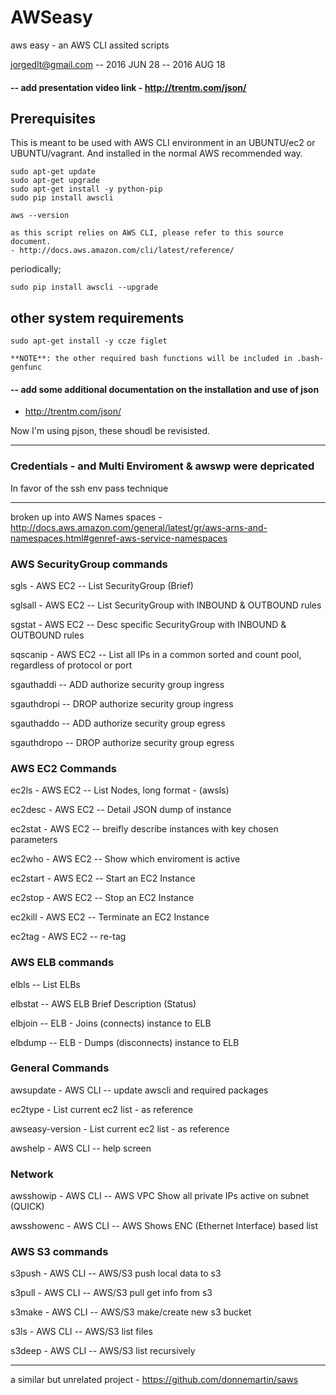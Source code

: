 # AWSeasy
 aws easy - an AWS CLI assited scripts

 jorgedlt@gmail.com -- 2016 JUN 28 -- 2016 AUG 18

#### -- add presentation video link - http://trentm.com/json/

## Prerequisites
This is meant to be used with AWS CLI environment in an UBUNTU/ec2 or UBUNTU/vagrant. And installed in the normal AWS recommended way.

	sudo apt-get update
	sudo apt-get upgrade
	sudo apt-get install -y python-pip
	sudo pip install awscli

	aws --version

	as this script relies on AWS CLI, please refer to this source document.
	- http://docs.aws.amazon.com/cli/latest/reference/

periodically;

	sudo pip install awscli --upgrade

## other system requirements

	sudo apt-get install -y ccze figlet

	**NOTE**: the other required bash functions will be included in .bash-genfunc

#### -- add some additional documentation on the installation and use of json
- http://trentm.com/json/ 

Now I'm using pjson, these shoudl be revisisted.

----

### Credentials - and Multi Enviroment & awswp were depricated

In favor of the ssh env pass technique

----

broken up into AWS Names spaces - http://docs.aws.amazon.com/general/latest/gr/aws-arns-and-namespaces.html#genref-aws-service-namespaces

### AWS SecurityGroup commands

  sgls - AWS EC2 -- List SecurityGroup (Brief)
  
  sglsall - AWS EC2 -- List SecurityGroup with INBOUND & OUTBOUND rules
  
  sgstat - AWS EC2 -- Desc specific SecurityGroup with INBOUND & OUTBOUND rules
  
  sqscanip - AWS EC2 -- List all IPs in a common sorted and count pool, regardless of protocol or port

  sgauthaddi -- ADD authorize security group ingress
  
  sgauthdropi -- DROP authorize security group ingress
  
  sgauthaddo -- ADD authorize security group egress
  
  sgauthdropo -- DROP authorize security group egress

### AWS EC2 Commands

  ec2ls   - AWS EC2 -- List Nodes, long format - (awsls) 
    
  ec2desc - AWS EC2 -- Detail JSON dump of instance
  
  ec2stat - AWS EC2 -- breifly describe instances with key chosen parameters
  
  ec2who  - AWS EC2 -- Show which enviroment is active
  
  ec2start - AWS EC2 -- Start an EC2 Instance
  
  ec2stop - AWS EC2 -- Stop an EC2 Instance
  
  ec2kill - AWS EC2 -- Terminate an EC2 Instance
  
  ec2tag  - AWS EC2 -- re-tag

### AWS ELB commands

  elbls -- List ELBs
  
  elbstat -- AWS ELB Brief Description (Status)
  
  elbjoin -- ELB - Joins (connects) instance to ELB
  
  elbdump -- ELB - Dumps (disconnects) instance to ELB

### General Commands

  awsupdate - AWS CLI -- update awscli and required packages

  ec2type - List current ec2 list - as reference
  
  awseasy-version - List current ec2 list - as reference
  
  awshelp - AWS CLI -- help screen

### Network

  awsshowip - AWS CLI -- AWS VPC Show all private IPs active on subnet (QUICK)
  
  awsshowenc - AWS CLI -- AWS Shows ENC (Ethernet Interface) based list
  
### AWS S3 commands

  s3push - AWS CLI -- AWS/S3 push local data to s3
  
  s3pull - AWS CLI -- AWS/S3 pull get info from s3
  
  s3make - AWS CLI -- AWS/S3 make/create new s3 bucket
  
  s3ls - AWS CLI -- AWS/S3 list files
  
  s3deep - AWS CLI -- AWS/S3 list recursively

----

a similar but unrelated project - https://github.com/donnemartin/saws
